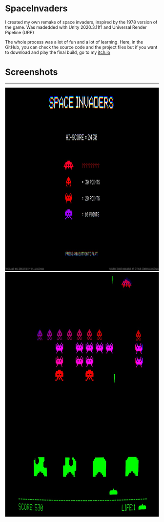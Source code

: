 # SpaceInvaders

I created my own remake of space invaders, inspired by the 1978 version of the game.
Was madedded with Unity 2020.3.11f1 and Universal Render Pipeline (URP)

The whole process was a lot of fun and a lot of learning.
Here, in the GitHub, you can check the source code and the project files but if you want to download and play the final build, go to my [itch.io](https://willianjohan.itch.io/space-invaders-johan)

# Screenshots
---

<p>
 <img src="/SpaceInvaders-ProjectFolder/Assets/Icon/MainMenu-Screenshot.jpg" width="1000" height="600"> 
 <img src="/SpaceInvaders-ProjectFolder/Assets/Icon/Gameplay-Screenshot-1.jpg" width="1000" height="800">
</p>


